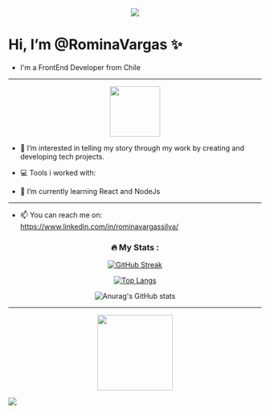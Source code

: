 <div id="banner" align="center">
<img src="https://media-exp1.licdn.com/dms/image/C4E16AQFeZJt-qGBMmQ/profile-displaybackgroundimage-shrink_350_1400/0/1662767767477?e=1672272000&v=beta&t=Cuc7S_FtKrWGZpKQ8SEZyujLNNVtt6EW3tPifr8yIlo"/>
</div>


# Hi, I’m @RominaVargas :sparkles:
- I'm a FrontEnd Developer from Chile


---
<div id="header" align="center">
<img src="https://media.giphy.com/media/HwBlFQZFcAoUcPHZdX/giphy.gif" width="100"/>
</div>

- 👀 I’m interested in telling my story through my work by creating and developing tech projects.
- :computer: Tools i worked with:

- 🌱 I’m currently learning React and NodeJs

---

- 📫 You can reach me on: https://www.linkedin.com/in/rominavargassilva/


<div id="stats" align="center">


### :fire: My Stats :
[![GitHub Streak](http://github-readme-streak-stats.herokuapp.com?user=RominaVargas&theme=dark&background=000000)](https://git.io/streak-stats)

[![Top Langs](https://github-readme-stats.vercel.app/api/top-langs/?username=RominaVargas&layout=compact&theme=tokyonight)](https://github.com/anuraghazra/github-readme-stats)
  
![Anurag's GitHub stats](https://github-readme-stats.vercel.app/api?username=RominaVargas&show_icons=true&theme=tokyonight)
</div>  

---

<div id="footer" align="center">
<img src="https://media.giphy.com/media/SUcApSWjPwQMARvcM8/giphy.gif" width="150"/>
</div>  
  
![](https://komarev.com/ghpvc/?username=your-RominaVargas&color=blueviolet)  
<!---
RominaVargas/RominaVargas is a ✨ special ✨ repository because its `README.md` (this file) appears on your GitHub profile.
You can click the Preview link to take a look at your changes.
--->
